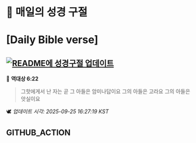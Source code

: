 # 🙏 매일의 성경 구절
# [Daily Bible verse]
## [![README에 성경구절 업데이트](https://github.com/DONGSUKA/first_test/actions/workflows/update-readme-bible.yml/badge.svg)](https://github.com/DONGSUKA/first_test/actions/workflows/update-readme-bible.yml)
<!-- START_BIBLE_VERSE -->
📖 **역대상 6:22**
> 그핫에게서 난 자는 곧 그 아들은 암미나답이요 그의 아들은 고라요 그의 아들은 앗실이요

🕊️ _업데이트 시각: 2025-09-25 16:27:19 KST_
  <!-- END_BIBLE_VERSE -->
## GITHUB_ACTION
